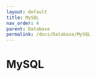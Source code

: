 ```yaml
---
layout: default
title: MySQL
nav_order: 4
parent: Database
permalink: /docs/Database/MySQL
---
```


# MySQL